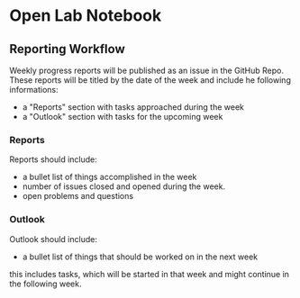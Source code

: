 # Open Lab Notebook

## Reporting Workflow

Weekly progress reports will be published as an issue in the GitHub Repo. These reports will be titled by the date of the week and include he following informations:

* a "Reports" section with tasks approached during the week
* a "Outlook" section with tasks for the upcoming week

### Reports

Reports should include:

* a bullet list of things accomplished in the week
* number of issues closed and opened during the week.
* open problems and questions

### Outlook

Outlook should include:

* a bullet list of things that should be worked on in the next week

this includes tasks, which will be started in that week and might continue in the following week.
